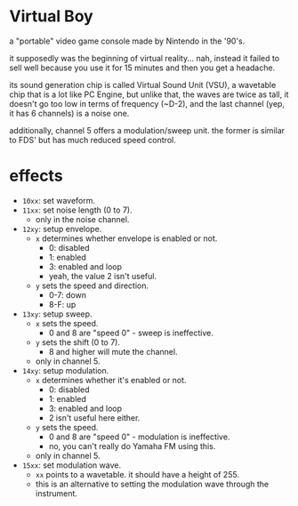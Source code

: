 # Virtual Boy

a "portable" video game console made by Nintendo in the '90's.

it supposedly was the beginning of virtual reality... nah, instead it failed to sell well because you use it for 15 minutes and then you get a headache.

its sound generation chip is called Virtual Sound Unit (VSU), a wavetable chip that is a lot like PC Engine, but unlike that, the waves are twice as tall, it doesn't go too low in terms of frequency (~D-2), and the last channel (yep, it has 6 channels) is a noise one.

additionally, channel 5 offers a modulation/sweep unit. the former is similar to FDS' but has much reduced speed control.

# effects

- `10xx`: set waveform.
- `11xx`: set noise length (0 to 7).
  - only in the noise channel.
- `12xy`: setup envelope.
  - `x` determines whether envelope is enabled or not.
    - 0: disabled
    - 1: enabled
    - 3: enabled and loop
    - yeah, the value 2 isn't useful.
  - `y` sets the speed and direction.
    - 0-7: down
    - 8-F: up
- `13xy`: setup sweep.
  - `x` sets the speed.
    - 0 and 8 are "speed 0" - sweep is ineffective.
  - `y` sets the shift (0 to 7).
    - 8 and higher will mute the channel.
  - only in channel 5.
- `14xy`: setup modulation.
  - `x` determines whether it's enabled or not.
    - 0: disabled
    - 1: enabled
    - 3: enabled and loop
    - 2 isn't useful here either.
  - `y` sets the speed.
    - 0 and 8 are "speed 0" - modulation is ineffective.
    - no, you can't really do Yamaha FM using this.
  - only in channel 5.
- `15xx`: set modulation wave.
  - `xx` points to a wavetable. it should have a height of 255.
  - this is an alternative to setting the modulation wave through the instrument.
